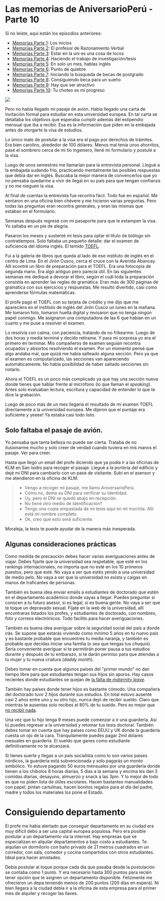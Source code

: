 # Las memorias de AniversarioPerú - Parte 10


Si no leíste, aquí están los episodios anteriores:

* [Memorias Parte 1](http://aniversarioperu.utero.pe/2014/06/28/las-memorias-de-aniversarioperu-parte-1/): Los inicios
* [Memorias Parte 2](http://aniversarioperu.utero.pe/2014/07/17/las-memorias-de-aniversarioperu-parte-2/): El profesor de Razonamiento Verbal
* [Memorias Parte 3](http://aniversarioperu.utero.pe/2014/08/28/las-memorias-de-aniversarioperu-parte-3/): Estar en la uni es una cosa de locos
* [Memorias Parte 4](http://aniversarioperu.utero.pe/2014/09/18/las-memorias-de-aniversarioperu-parte-4/): Haciendo el trabajo de investigación/tesis
* [Memorias Parte 5](http://aniversarioperu.utero.pe/2014/10/02/las-memorias-de-aniversarioperu-parte-5/): En solo un mes, hablas inglés
* [Memorias Parte 6](http://aniversarioperu.utero.pe/2014/10/09/las-memorias-de-aniversarioperu-parte-6/): Punto de quiebre
* [Memorias Parte 7](http://aniversarioperu.utero.pe/2014/10/23/las-memorias-de-aniversarioperu-parte-7/): Iniciando la búsqueda de becas de postgrado
* [Memorias Parte 8](http://aniversarioperu.utero.pe/2014/10/30/las-memorias-de-aniversarioperu-parte-8/): Consiguiendo beca para un sueño
* [Memorias Parte 9](http://aniversarioperu.utero.pe/2014/11/13/las-memorias-de-aniversarioperu-parte-9/): Hay que ser atractivo
* [Memorias Parte 10](http://aniversarioperu.utero.pe/2014/12/12/las-memorias-de-aniversarioperu-parte-10/): Tu choteo es mi progreso

![](images/)

Pero no había llegado mi pasaje de avión. Había llegado una carta de invitación
formal para estudiar en esta universidad europea. En tal carta se detallaba los
objetivos que esperaba cumplir además del estipendio mensual que iba a recibir.
Esa es la información que piden en la embajada antes de otorgarte la visa de
estudios.

Lo único malo de postular a la visa era el pago por derechos de trámites. Era
bien carolino, alrededor de 100 dólares. Menos mal tenía unos ahorritos, pasé
el sombrero cerca de mi tío ingeniero, llené mi formulario y postulé a la visa.

Luego de unos semestres me llamarían para la entrevista personal. Llegué a la
embajada sudando frío, practicando mentalmente las posibles respuestas que
debía dar en inglés. Buscaba la mejor manera de convencerlos que yo no pensaba
quedarme a vivir de ilegal en su país para que tengan confianza y no me nieguen
la visa.

Al final de cuentas la entrevista fue recontra fácil. Todo fue en español.
Me sentaron en una oficina bien chévere y me hicieron varias preguntas. Pero
todas las preguntas eran recontra generales, y eran las mismas que estaban en
el formulario.

Semanas después regresé con mi pasaporte para que le estampen la visa. Yo
saltaba en un pie de alegría.

Pasaron los meses y sustenté mi tesis para optar el título de biólogo sin
contratiempos. Solo faltaba un pequeño detalle: dar el examen de suficiencia
del idioma inglés. El temido [TOEFL](http://es.wikipedia.org/wiki/TOEFL).

Fui a la galería de libros que queda al lado de ese instituto de inglés en el
centro de Lima. En el Jirón Cusco, cerca el cruce con la Avenida Abancay. Allí
econtré un libro de preparación para el TOEFL. Era una fotocopia de segunda
mano. Era algo antiguo pero parecía útil.
En las siguientes semanas me dediqué a devorar el libro, según el cuál toda la
preparación consistía en aprender las reglas de gramática. Eran más de 300
páginas de gramática con sus ejercicios y respuestas. Me resultó divertido,
casi como aprenderse fórmulas matemáticas.

El profe pagó el TOEFL con su tarjeta de crédito y me dijo que me apareciera en
el instituto de inglés del Jirón Cusco un lunes en la mañana.
Me tomaron foto, tomaron huella digital y revisaron que no tenga ningún papel
conmigo. Me asignaron una computadora de las 6 que habían en un cuarto y me
puse a resolver el examen.

Lo resolvía con calma, con paciencia, tratando de no frikearme. Luego de dos
horas y media terminé y decido retirame. Y para mi sorpresa yo era el primero
en terminar. Mis compañeros de examen seguían recontra ocupados y absortos
resolviendo el examen. Por un momento pensé que algo andaba mal, que quizá me
había salteado alguna sección. Pero ya que el examen es computarizado, las
secciones van apareciendo automáticamente. No había posibilidad de haber
saltado secciones sin notarlo.


Ahora el TOEFL es un poco más complicado ya que hay una sección nueva donde
tienes que hablar frente al micrófono (lo que llaman el *speaking*).
Antes solo evaluaban lectura, escritura y capacidad de entender lo que te dice
la grabación.

Luego de poco más de un mes llegaría el resultado de mi examen TOEFL
directamente a la universidad europea. Me dijeron que el puntaje era suficiente
y yeeee! Ya estaba casi todo listo.

## Solo faltaba el pasaje de avión. 

Yo pensaba que tanta belleza no puede ser cierta. Trataba de no ilusionarme
mucho y solo creer de verdad cuando tuviera en mis manos el pasaje. Ver para
creer.

Hasta que llegó un email del profe diciendo que ya podía ir a las oficinas de
KLM en San Isidro para recoger el pasaje. Llegué a la portería del edificio y
dejé mi DNI para cambiarlo con un pase de visitante. Subí en el asensor y me
atendieron en la oficina de KLM.

> - Vengo a recoger mi pasaje, me llamo AniversarioPerú.
> - Cómo no, deme su DNI para verificar su identidad.
> - Uy, pero el DNI se quedó abajo en recepción.
> - No tiene otro medio de identificación?
> - Tengo una copia empastada de mi tesis aquí en mi mochila. Allí está mi
    nombre completo.
> - Ok, creo que esto será suficiente.

Moraleja, la tesis te puede ayudar de la manera más inesperada.


## Algunas consideraciones prácticas

Como medida de precaución debes hacer varias averiguaciones antes de viajar.
Debes fijarte que la universidad sea respetable, que esté en los rankings
internacionales, no importa que no esté en los 10 primeros puestos, pero que esté.
No vaya a ser que estés yendo a una universidad de medio pelo.
No vaya a ser que la universidad no exista y caigas en manos de traficantes de
personas.

También es buena idea enviar emails a estudiantes de doctorado que estén 
en el departamento académico donde vayas a llegar. Puedes preguntar si conocen a
tu futuro asesor, si es legal, si es buena gente. No vaya a ser que te toque un
depravado sexual.
Fíjate en la web de la universidad, allí encontraras listados los profes, y
estudiantes de doctorado, con nombres, foto y correos electrónicos. Todo
facilito para hacer averiguaciones.

También es buena idea averiguar sobre la seguridad social del país a donde
irás. Se supone que estarás viviendo como mínimo 5 años en tu nuevo país y es
bastante probable que encuentres tu media naranja, y también es probable que
decidas iniciar una familia (o sea que tengas tus chuquis). Sería conveniente
averiguar si te permitirán poner pausa a tus estudios durante y
después de tu embarazo, si te darán permiso para que atiendas a tu mujer y tu
nueva criatura (*daddy month*).

Debes tomar en cuenta que algunos países del "primer mundo" no dan tiempo libre
para que estudiantes tengan sus hijos sin apuros. Hay casos recientes donde
estudiantes se quejan de [la falta de *maternity leave*](http://the-toast.net/2014/10/27/employer-put-fml-fmla/).

También hay países donde tener hijos es bastante cómodo. Una compañera del
doctorado tuvo 2 hijos durante sus estudios. En total estuvo ausente casi 2
años entre uno y su otro hijo, nunca dejó de recibir sueldo. Claro
que mientras te ausentas solo recibes el 80% de tu sueldo. Pero es mejor que [no
recibir nada](http://the-toast.net/2014/10/27/employer-put-fml-fmla/).

Una vez que tu hijo tenga 9 meses puede comenzar a ir una guardería. Así tú
puedes regresar a la universidad y retomar tus tesis doctoral. También debes
tomar en cuenta que hay países como EEUU y UK donde la guardería cuesta un ojo
de la cara. Tranquilamente puedes pagar 2mil dolares mesuales en guardería.
El sueldo que ganes como estudiante definitivamente no te alcanzará.

Si tienes suerte y llegas a un país socialista como lo son varios países
nórdicos, la guardería está subvencionada y solo pagarás un monto simbólico. Yo
estuve pagando 50 euros mensuales por una guardería donde tienen a los chibolos
8 horas diarias, 5 dias a la semana y encima les dan 3 comidas diarias,
desayuno, almuerzo y snack a las 3pm. Y lo mejor de todo es que no piden lista
de útiles escolares. Hacen bastantes manualidades con papel, pintan cartulinas,
hacen bonitos regalos para el día del padre, madre y todos los materiales
los pone el Estado.


# Consiguiendo departamento
El profe me había alertado que conseguir departamento en su ciudad era muy
difícil debo a ser una capital europea populosa. Pero era posible postular a
un departamento via la internet. Hay empresas que se especializan en alquilar
departamentos a bajo costo a estudiantes. Te alquilan un dormitorio con
baño privado de 21 metros cuadrados en un corredor, con sala, comedor y cocina
compartidos con otros estudiantes. Ideal para hacer amistades.

Debía postular al toque porque cada día que pasaba desde la postulación se
contaba como 1 punto. Y era necesario hasta 300 puntos para recién tener opción
que te asignen un departamento disponible. Felizmente me ofrecieron un depa
teniendo menos de 200 puntos (200 días en espera).
Ni bien llegara a la ciudad debía ir a la oficina de esta empresa para el
primer mes de alquiler y recoger las llaves.



